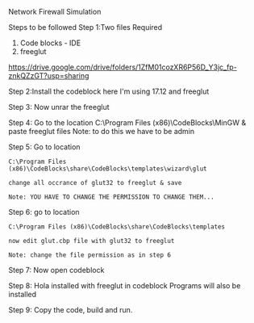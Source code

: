 Network Firewall Simulation

Steps to be followed
Step 1:Two files Required
1. Code blocks - IDE
2. freeglut

https://drive.google.com/drive/folders/1ZfM01cozXR6P56D_Y3jc_fp-znkQZzGT?usp=sharing

Step 2:Install the codeblock here I'm using 17.12 and freeglut

Step 3: Now unrar the freeglut

Step 4: Go to the location C:\Program Files (x86)\CodeBlocks\MinGW & paste freeglut files
    Note: to do this we have to be admin

Step 5: Go to location

    C:\Program Files (x86)\CodeBlocks\share\CodeBlocks\templates\wizard\glut

    change all occrance of glut32 to freeglut & save

    Note: YOU HAVE TO CHANGE THE PERMISSION TO CHANGE THEM...

Step 6: go to location

    C:\Program Files (x86)\CodeBlocks\share\CodeBlocks\templates

    now edit glut.cbp file with glut32 to freeglut

    Note: change the file permission as in step 6

Step 7: Now open codeblock

Step 8: Hola installed with freeglut in codeblock
    Programs will also be installed

Step 9: Copy the code, build and run.
